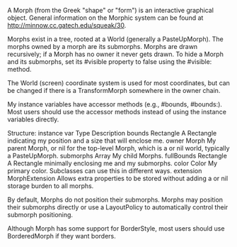 A Morph (from the Greek "shape" or "form") is an interactive graphical object. General information on the Morphic system can be found at http://minnow.cc.gatech.edu/squeak/30. 

Morphs exist in a tree, rooted at a World (generally a PasteUpMorph). The morphs owned by a morph are its submorphs. Morphs are drawn recursively; if a Morph has no owner it never gets drawn. To hide a Morph and its submorphs, set its #visible property to false using the #visible: method. 

The World (screen) coordinate system is used for most coordinates, but can be changed if there is a TransformMorph somewhere in the owner chain. 

My instance variables have accessor methods (e.g., #bounds, #bounds:). Most users should use the accessor methods instead of using the instance variables directly.

Structure:
instance var 	Type 			Description 
bounds 			Rectangle 		A Rectangle indicating my position and a size that will enclose 									me. 
owner 			Morph		 	My parent Morph, or nil for the top-level Morph, which is a
 				or nil			world, typically a PasteUpMorph.
submorphs 		Array 			My child Morphs. 
fullBounds 		Rectangle 		A Rectangle minimally enclosing me and my submorphs. 
color 			Color 			My primary color. Subclasses can use this in different ways. 
extension 		MorphExtension Allows extra properties to be stored without adding a
				or nil  				storage burden to all morphs. 

By default, Morphs do not position their submorphs. Morphs may position their submorphs directly or use a LayoutPolicy to automatically control their submorph positioning.

Although Morph has some support for BorderStyle, most users should use BorderedMorph if they want borders.